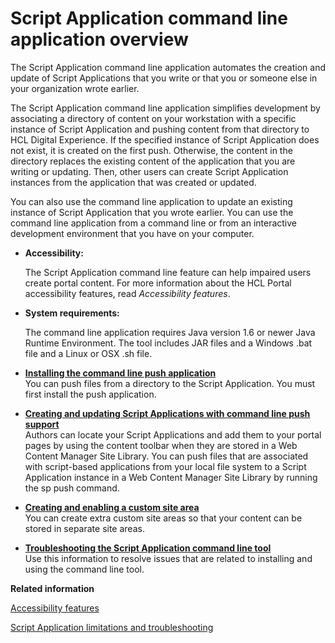 # Script Application command line application overview

The Script Application command line application automates the creation and update of Script Applications that you write or that you or someone else in your organization wrote earlier.

The Script Application command line application simplifies development by associating a directory of content on your workstation with a specific instance of Script Application and pushing content from that directory to HCL Digital Experience. If the specified instance of Script Application does not exist, it is created on the first push. Otherwise, the content in the directory replaces the existing content of the application that you are writing or updating. Then, other users can create Script Application instances from the application that was created or updated.

You can also use the command line application to update an existing instance of Script Application that you wrote earlier. You can use the command line application from a command line or from an interactive development environment that you have on your computer.

-   **Accessibility:**

    The Script Application command line feature can help impaired users create portal content. For more information about the HCL Portal accessibility features, read *Accessibility features*.

-   **System requirements:**

    The command line application requires Java version 1.6 or newer Java Runtime Environment. The tool includes JAR files and a Windows .bat file and a Linux or OSX .sh file.


-   **[Installing the command line push application](../script-portlet/cmd_line_push.md)**  
You can push files from a directory to the Script Application. You must first install the push application.
-   **[Creating and updating Script Applications with command line push support](../script-portlet/cmd_line_push_cmd.md)**  
Authors can locate your Script Applications and add them to your portal pages by using the content toolbar when they are stored in a Web Content Manager Site Library. You can push files that are associated with script-based applications from your local file system to a Script Application instance in a Web Content Manager Site Library by running the sp push command.
-   **[Creating and enabling a custom site area](../script-portlet/create_cust_site_area.md)**  
You can create extra custom site areas so that your content can be stored in separate site areas.
-   **[Troubleshooting the Script Application command line tool](../script-portlet/cmd_line_trouble.md)**  
Use this information to resolve issues that are related to installing and using the command line tool.


**Related information**  


[Accessibility features](../overview/access.md)

[Script Application limitations and troubleshooting](../script-portlet/ts_preview.md)

